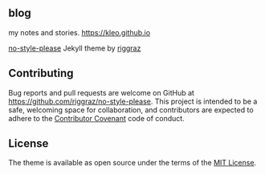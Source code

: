 ## blog

my notes and stories. https://kleo.github.io

[no-style-please](https://github.com/riggraz/no-style-please) Jekyll theme by [riggraz](https://github.com/riggraz/) 

## Contributing

Bug reports and pull requests are welcome on GitHub at https://github.com/riggraz/no-style-please. This project is intended to be a safe, welcoming space for collaboration, and contributors are expected to adhere to the [Contributor Covenant](http://contributor-covenant.org) code of conduct.

## License

The theme is available as open source under the terms of the [MIT License](https://opensource.org/licenses/MIT).

